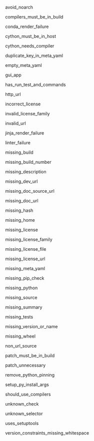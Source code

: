 avoid_noarch

compilers_must_be_in_build

conda_render_failure

cython_must_be_in_host

cython_needs_compiler

duplicate_key_in_meta_yaml

empty_meta_yaml

gui_app

has_run_test_and_commands

http_url

incorrect_license

invalid_license_family

invalid_url

jinja_render_failure

linter_failure

missing_build

missing_build_number

missing_description

missing_dev_url

missing_doc_source_url

missing_doc_url

missing_hash

missing_home

missing_license

missing_license_family

missing_license_file

missing_license_url

missing_meta_yaml

missing_pip_check

missing_python

missing_source

missing_summary

missing_tests

missing_version_or_name

missing_wheel

non_url_source

patch_must_be_in_build

patch_unnecessary

remove_python_pinning

setup_py_install_args

should_use_compilers

unknown_check

unknown_selector

uses_setuptools

version_constraints_missing_whitespace
